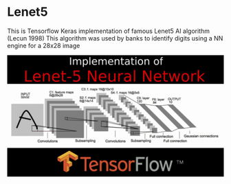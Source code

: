 # Lenet5
This is Tensorflow Keras implementation of famous Lenet5 AI algorithm (Lecun 1998) 
This algorithm was used by banks to identify digits using a NN engine for a 28x28 image 

![GitHub Logo](/pics/lenet.jpg)
